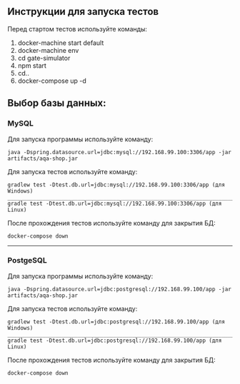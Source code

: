 
## Инструкции для запуска тестов

Перед стартом тестов используйте команды:
1. docker-machine start default
1. docker-machine env
1. cd gate-simulator
1. npm start
1. cd..
1. docker-compose up -d

## Выбор базы данных:
### MySQL
Для запуска программы используйте команду:
````
java -Dspring.datasource.url=jdbc:mysql://192.168.99.100:3306/app -jar artifacts/aqa-shop.jar
````
Для запуска тестов используйте команду:
````
gradlew test -Dtest.db.url=jdbc:mysql://192.168.99.100:3306/app (для Windows)
______________________________________________________________________________
gradle test -Dtest.db.url=jdbc:mysql://192.168.99.100:3306/app (для Linux)
````
После прохождения тестов используйте команду для закрытия БД:
````
docker-compose down
````
________________
### PostgeSQL
Для запуска программы используйте команду:
````
java -Dspring.datasource.url=jdbc:postgresql://192.168.99.100/app -jar artifacts/aqa-shop.jar
````
Для запуска тестов используйте команду:
````
gradlew test -Dtest.db.url=jdbc:postgresql://192.168.99.100/app (для Windows)
______________________________________________________________________________
gradle test -Dtest.db.url=jdbc:postgresql://192.168.99.100/app (для Linux)
````
После прохождения тестов используйте команду для закрытия БД:
````
docker-compose down
````